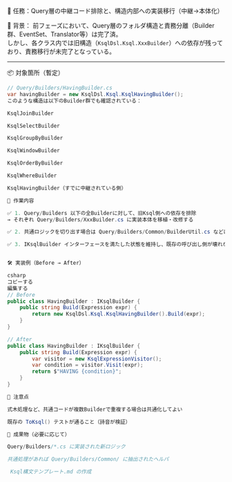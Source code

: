 🎯 任務：Query層の中継コード排除と、構造内部への実装移行（中継→本体化）

🧠 背景：
前フェーズにおいて、Query層のフォルダ構造と責務分離（Builder群、EventSet、Translator等）は完了済。  
しかし、各クラス内では旧構造（`KsqlDsl.Ksql.XxxBuilder`）への依存が残っており、責務移行が未完了となっている。

---

📦 対象箇所（暫定）

```csharp
// Query/Builders/HavingBuilder.cs
var havingBuilder = new KsqlDsl.Ksql.KsqlHavingBuilder();
このような構造は以下のBuilder群でも確認されている：

KsqlJoinBuilder

KsqlSelectBuilder

KsqlGroupByBuilder

KsqlWindowBuilder

KsqlOrderByBuilder

KsqlWhereBuilder

KsqlHavingBuilder（すでに中継されている側）

🧩 作業内容

✅ 1. Query/Builders 以下の全Builderに対して、旧Ksql側への依存を排除
→ それぞれ Query/Builders/XxxBuilder.cs に実装本体を移植・改修する

✅ 2. 共通ロジックを切り出す場合は Query/Builders/Common/BuilderUtil.cs などに配置しても良い

✅ 3. IKsqlBuilder インターフェースを満たした状態を維持し、既存の呼び出し側が壊れないようにすること


🛠 実装例（Before → After）

csharp
コピーする
編集する
// Before
public class HavingBuilder : IKsqlBuilder {
    public string Build(Expression expr) {
        return new KsqlDsl.Ksql.KsqlHavingBuilder().Build(expr);
    }
}

// After
public class HavingBuilder : IKsqlBuilder {
    public string Build(Expression expr) {
        var visitor = new KsqlExpressionVisitor();
        var condition = visitor.Visit(expr);
        return $"HAVING {condition}";
    }
}

📘 注意点

式木処理など、共通コードが複数Builderで重複する場合は共通化してよい

既存の ToKsql() テストが通ること（詩音が検証）

📄 成果物（必要に応じて）

Query/Builders/*.cs に実装された新ロジック

共通処理があれば Query/Builders/Common/ に抽出されたヘルパ

 Ksql構文テンプレート.md の作成
